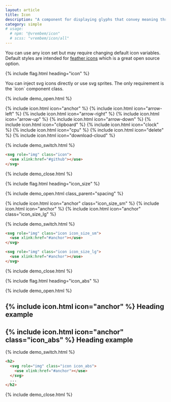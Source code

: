 ```yaml
---
layout: article
title: Icon
description: "A component for displaying glyphs that convey meaning through iconography."
category: simple
# usage:
  # npm: "@vrembem/icon"
  # scss: "vrembem/icon/all"
---
```


<div class="notice notice_type_info type">You can use any icon set but may require changing default icon variables. Default styles are intended for <a href="https://feathericons.com/">feather icons</a> which is a great open source option.</div>

{% include flag.html heading="icon" %}

<div class="type" markdown="1">
You can inject svg icons directly or use svg sprites. The only requirement is the `icon` component class.
</div>

{% include demo_open.html %}

<div class="demo__group level level_wrap">
  {% include icon.html icon="anchor" %}
  {% include icon.html icon="arrow-left" %}
  {% include icon.html icon="arrow-right" %}
  {% include icon.html icon="arrow-up" %}
  {% include icon.html icon="arrow-down" %}
  {% include icon.html icon="clipboard" %}
  {% include icon.html icon="clock" %}
  {% include icon.html icon="cpu" %}
  {% include icon.html icon="delete" %}
  {% include icon.html icon="download-cloud" %}
</div>

{% include demo_switch.html %}

```html
<svg role="img" class="icon">
  <use xlink:href="#github"></use>
</svg>
```

{% include demo_close.html %}

{% include flag.html heading="icon_size" %}

{% include demo_open.html class_parent="spacing" %}

<div class="demo__group level level_wrap">
  {% include icon.html icon="anchor" class="icon_size_sm" %}
  {% include icon.html icon="anchor" %}
  {% include icon.html icon="anchor" class="icon_size_lg" %}
</div>

{% include demo_switch.html %}

```html
<svg role="img" class="icon icon_size_sm">
  <use xlink:href="#anchor"></use>
</svg>

<svg role="img" class="icon icon_size_lg">
  <use xlink:href="#anchor"></use>
</svg>
```

{% include demo_close.html %}

{% include flag.html heading="icon_abs" %}

{% include demo_open.html %}

<div class="demo__group type">
  <h2>
    {% include icon.html icon="anchor" %}
    Heading example
  </h2>
  <h2>
    {% include icon.html icon="anchor" class="icon_abs" %}
    Heading example
  </h2>
</div>

{% include demo_switch.html %}

```html
<h2>
  <svg role="img" class="icon icon_abs">
    <use xlink:href="#anchor"></use>
  </svg>
  ...
</h2>
```

{% include demo_close.html %}
